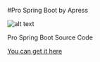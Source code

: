 #Pro Spring Boot by Apress

![alt text](https://images.springer.com/sgw/books/medium/9781484214329.jpg "Pro Spring Boot")

Pro Spring Boot
Source Code

[You can get it here](http://www.apress.com/9781484214329)
